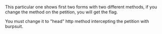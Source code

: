 This particular one shows first two forms with two different methods, if you change the method on the petition, you will get the flag.

You must change it to "head" http method intercepting the petition with burpsuit. 